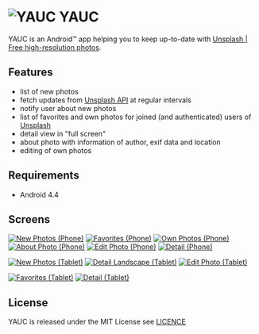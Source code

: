 # ![YAUC](app/src/main/res/mipmap-mdpi/ic_launcher.png) YAUC

YAUC is an Android™ app helping you to keep up-to-date
with [Unsplash | Free high-resolution photos](https://unsplash.com/new).

## Features

* list of new photos
* fetch updates from [Unsplash API](https://unsplash.com/documentation) at regular intervals
* notify user about new photos
* list of favorites and own photos for joined (and authenticated) users of [Unsplash](https://unsplash.com/join)
* detail view in "full screen"
* about photo with information of author, exif data and location
* editing of own photos

## Requirements

* Android 4.4

## Screens

[![New Photos (Phone)](docs/Phone_NewPhotos_small.png)](docs/Phone_NewPhotos.png)
[![Favorites (Phone)](docs/Phone_Favorites_small.png)](docs/Phone_Favorites.png)
[![Own Photos (Phone)](docs/Phone_OwnPhotos_small.png)](docs/Phone_OwnPhotos.png)
[![About Photo (Phone)](docs/Phone_AboutPhoto_small.png)](docs/Phone_AboutPhoto.png)
[![Edit Photo (Phone)](docs/Phone_EditPhoto_small.png)](docs/Phone_EditPhoto.png)
[![Detail (Phone)](docs/Phone_Detail_small.png)](docs/Phone_Detail.png)

[![New Photos (Tablet)](docs/Tablet_NewPhotos_small.png)](docs/Tablet_NewPhotos.png)
[![Detail Landscape (Tablet)](docs/Tablet_Detail_Landscape_small.png)](docs/Tablet_Detail_Landscape.png)
[![Edit Photo (Tablet)](docs/Tablet_EditPhoto_small.png)](docs/Tablet_EditPhoto.png)

[![Favorites (Tablet)](docs/Tablet_Favorites_small.png)](docs/Tablet_Favorites.png)
[![Detail (Tablet)](docs/Tablet_Detail_Portrait_small.png)](docs/Tablet_Detail_Portrait.png)

## License

YAUC is released under the MIT License see [LICENCE](LICENSE)
